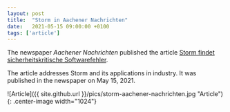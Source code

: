```yaml
---
layout: post
title:  "Storm in Aachener Nachrichten"
date:   2021-05-15 09:00:00 +0100
tags: ['article']
---
```


The newspaper *Aachener Nachrichten* published the article [Storm findet sicherheitskritische Softwarefehler](https://www.aachener-nachrichten.de/wirtschaft/storm-findet-sicherheitskritische-softwarefehler_aid-57974823).
<!--more-->

The article addresses Storm and its applications in industry. It was published in the newspaper on May 15, 2021.

![Article]({{ site.github.url }}/pics/storm-aachener-nachrichten.jpg "Article"){: .center-image width="1024"}
